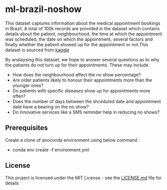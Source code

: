 # ml-brazil-noshow

This dataset captures information about the medical appointment bookings in Brazil. A total of 100k records are provided in the dataset which contains details about the patient, neighbourhood, the time at which the appointment was scheduled, the date on which the appointment, several factors and finally whether the patient showed up for the appointment or not.This dataset is sourced from [kaggle](https://www.kaggle.com/joniarroba/noshowappointments)



By analaysing this dataset, we hope to answer several questions as to why the patients do not turn up for their appointments. These may include

* How does the neighbourhood affect the no show percentage?
* Are older patients likely to honour their appointments more than the younger ones?
* Do patients with specific diseases show up for appointments more often?
* Does the number of days between the shceduled date and appointment date have a bearing on the no show?
* Do innovative services like a SMS reminder help in reducing no shows?

## Prerequisites

Create a clone of anoconda environment using below command : 
* conda env create -f environment.yml

## License

This project is licensed under the MIT License - see the [LICENSE.md](LICENSE.md) file for details
